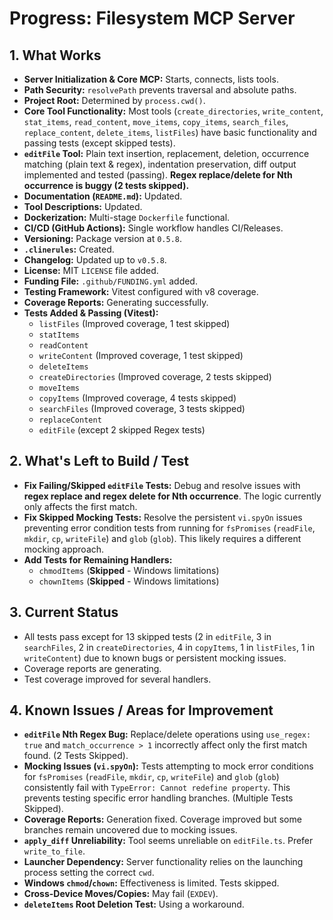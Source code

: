 <!-- Version: 4.12 | Last Updated: 2025-04-06 | Updated By: Roo -->
# Progress: Filesystem MCP Server

## 1. What Works

- **Server Initialization & Core MCP:** Starts, connects, lists tools.
- **Path Security:** `resolvePath` prevents traversal and absolute paths.
- **Project Root:** Determined by `process.cwd()`.
- **Core Tool Functionality:** Most tools (`create_directories`, `write_content`, `stat_items`, `read_content`, `move_items`, `copy_items`, `search_files`, `replace_content`, `delete_items`, `listFiles`) have basic functionality and passing tests (except skipped tests).
- **`editFile` Tool:** Plain text insertion, replacement, deletion, occurrence matching (plain text & regex), indentation preservation, diff output implemented and tested (passing). **Regex replace/delete for Nth occurrence is buggy (2 tests skipped).**
- **Documentation (`README.md`):** Updated.
- **Tool Descriptions:** Updated.
- **Dockerization:** Multi-stage `Dockerfile` functional.
- **CI/CD (GitHub Actions):** Single workflow handles CI/Releases.
- **Versioning:** Package version at `0.5.8`.
- **`.clinerules`:** Created.
- **Changelog:** Updated up to `v0.5.8`.
- **License:** MIT `LICENSE` file added.
- **Funding File:** `.github/FUNDING.yml` added.
- **Testing Framework:** Vitest configured with v8 coverage.
- **Coverage Reports:** Generating successfully.
- **Tests Added & Passing (Vitest):**
    - `listFiles` (Improved coverage, 1 test skipped)
    - `statItems`
    - `readContent`
    - `writeContent` (Improved coverage, 1 test skipped)
    - `deleteItems`
    - `createDirectories` (Improved coverage, 2 tests skipped)
    - `moveItems`
    - `copyItems` (Improved coverage, 4 tests skipped)
    - `searchFiles` (Improved coverage, 3 tests skipped)
    - `replaceContent`
    - `editFile` (except 2 skipped Regex tests)

## 2. What's Left to Build / Test

- **Fix Failing/Skipped `editFile` Tests:** Debug and resolve issues with **regex replace and regex delete for Nth occurrence**. The logic currently only affects the first match.
- **Fix Skipped Mocking Tests:** Resolve the persistent `vi.spyOn` issues preventing error condition tests from running for `fsPromises` (`readFile`, `mkdir`, `cp`, `writeFile`) and `glob` (`glob`). This likely requires a different mocking approach.
- **Add Tests for Remaining Handlers:**
    - `chmodItems` (**Skipped** - Windows limitations)
    - `chownItems` (**Skipped** - Windows limitations)

## 3. Current Status

- All tests pass except for 13 skipped tests (2 in `editFile`, 3 in `searchFiles`, 2 in `createDirectories`, 4 in `copyItems`, 1 in `listFiles`, 1 in `writeContent`) due to known bugs or persistent mocking issues.
- Coverage reports are generating.
- Test coverage improved for several handlers.

## 4. Known Issues / Areas for Improvement

- **`editFile` Nth Regex Bug:** Replace/delete operations using `use_regex: true` and `match_occurrence > 1` incorrectly affect only the first match found. (2 Tests Skipped).
- **Mocking Issues (`vi.spyOn`):** Tests attempting to mock error conditions for `fsPromises` (`readFile`, `mkdir`, `cp`, `writeFile`) and `glob` (`glob`) consistently fail with `TypeError: Cannot redefine property`. This prevents testing specific error handling branches. (Multiple Tests Skipped).
- **Coverage Reports:** Generation fixed. Coverage improved but some branches remain uncovered due to mocking issues.
- **`apply_diff` Unreliability:** Tool seems unreliable on `editFile.ts`. Prefer `write_to_file`.
- **Launcher Dependency:** Server functionality relies on the launching process setting the correct `cwd`.
- **Windows `chmod`/`chown`:** Effectiveness is limited. Tests skipped.
- **Cross-Device Moves/Copies:** May fail (`EXDEV`).
- **`deleteItems` Root Deletion Test:** Using a workaround.
